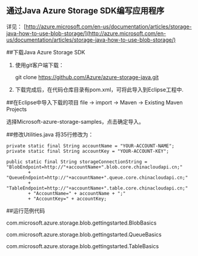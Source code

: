 通过Java Azure Storage SDK编写应用程序
-----------------------------------

详见：
[http://azure.microsoft.com/en-us/documentation/articles/storage-java-how-to-use-blob-storage/](http://azure.microsoft.com/en-us/documentation/articles/storage-java-how-to-use-blob-storage/)


##下载Java Azure Storage SDK

1. 使用git客户端下载：

	git clone https://github.com/Azure/azure-storage-java.git


2. 下载完成后，在代码仓库目录有pom.xml，可将此导入到Eclipse工程中.


##在Eclipse中导入下载的项目
file -> import -> Maven -> Existing Maven Projects

选择Microsoft-azure-storage-samples，点击确定导入。


##修改Utilities.java
将35行修改为：

	private static final String accountName = "YOUR-ACCOUNT-NAME";
	private static final String accountKey = "YOUR-ACCOUNT-KEY";
	
	public static final String storageConnectionString = "BlobEndpoint=http://"+accountName+".blob.core.chinacloudapi.cn;"
			+ "QueueEndpoint=http://"+accountName+".queue.core.chinacloudapi.cn;"
			+ "TableEndpoint=http://"+accountName+".table.core.chinacloudapi.cn;"
			+ "AccountName=" + accountName + ";"
			+ "AccountKey=" + accountKey;

 
##运行范例代码

com.microsoft.azure.storage.blob.gettingstarted.BlobBasics

com.microsoft.azure.storage.blob.gettingstarted.QueueBasics

com.microsoft.azure.storage.blob.gettingstarted.TableBasics
